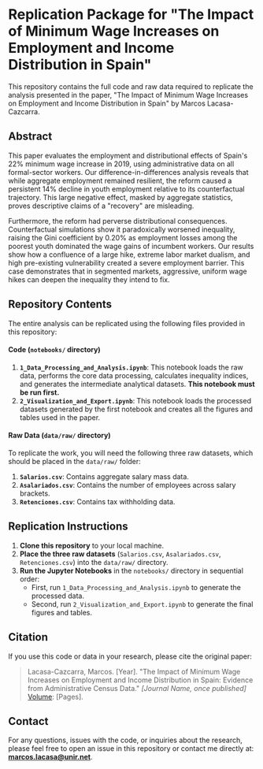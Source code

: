 # Replication Package for "The Impact of Minimum Wage Increases on Employment and Income Distribution in Spain"

This repository contains the full code and raw data required to replicate the analysis presented in the paper, "The Impact of Minimum Wage Increases on Employment and Income Distribution in Spain" by Marcos Lacasa-Cazcarra.

## Abstract

This paper evaluates the employment and distributional effects of Spain's 22% minimum wage increase in 2019, using administrative data on all formal-sector workers. Our difference-in-differences analysis reveals that while aggregate employment remained resilient, the reform caused a persistent 14% decline in youth employment relative to its counterfactual trajectory. This large negative effect, masked by aggregate statistics, proves descriptive claims of a "recovery" are misleading.

Furthermore, the reform had perverse distributional consequences. Counterfactual simulations show it paradoxically worsened inequality, raising the Gini coefficient by 0.20% as employment losses among the poorest youth dominated the wage gains of incumbent workers. Our results show how a confluence of a large hike, extreme labor market dualism, and high pre-existing vulnerability created a severe employment barrier. This case demonstrates that in segmented markets, aggressive, uniform wage hikes can deepen the inequality they intend to fix.

## Repository Contents

The entire analysis can be replicated using the following files provided in this repository:

#### Code (`notebooks/` directory)

1.  **`1_Data_Processing_and_Analysis.ipynb`**: This notebook loads the raw data, performs the core data processing, calculates inequality indices, and generates the intermediate analytical datasets. **This notebook must be run first.**
2.  **`2_Visualization_and_Export.ipynb`**: This notebook loads the processed datasets generated by the first notebook and creates all the figures and tables used in the paper.

#### Raw Data (`data/raw/` directory)

To replicate the work, you will need the following three raw datasets, which should be placed in the `data/raw/` folder:

1.  **`Salarios.csv`**: Contains aggregate salary mass data.
2.  **`Asalariados.csv`**: Contains the number of employees across salary brackets.
3.  **`Retenciones.csv`**: Contains tax withholding data.

## Replication Instructions

1.  **Clone this repository** to your local machine.
2.  **Place the three raw datasets** (`Salarios.csv`, `Asalariados.csv`, `Retenciones.csv`) into the `data/raw/` directory.
3.  **Run the Jupyter Notebooks** in the `notebooks/` directory in sequential order:
    * First, run `1_Data_Processing_and_Analysis.ipynb` to generate the processed data.
    * Second, run `2_Visualization_and_Export.ipynb` to generate the final figures and tables.

## Citation

If you use this code or data in your research, please cite the original paper:

> Lacasa-Cazcarra, Marcos. [Year]. "The Impact of Minimum Wage Increases on Employment and Income Distribution in Spain: Evidence from Administrative Census Data." *[Journal Name, once published]* [Volume]([Issue]): [Pages].

## Contact

For any questions, issues with the code, or inquiries about the research, please feel free to open an issue in this repository or contact me directly at: **marcos.lacasa@unir.net**.
